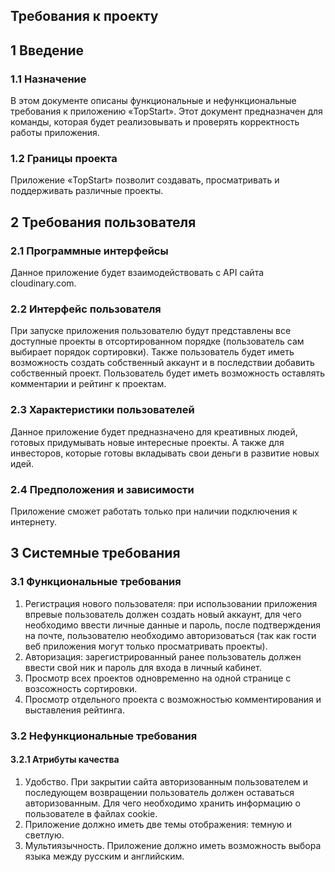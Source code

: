 ## Требования к проекту
## 1 Введение
### 1.1 Назначение
В этом документе описаны функциональные и нефункциональные требования к приложению «TopStart». Этот документ предназначен для команды, которая будет реализовывать и проверять корректность работы приложения.
### 1.2 Границы проекта
Приложение «TopStart» позволит создавать, просматривать и поддерживать различные проекты.
## 2 Требования пользователя
### 2.1 Программные интерфейсы
Данное приложение будет взаимодействовать с API сайта cloudinary.com.
### 2.2 Интерфейс пользователя
При запуске приложения пользователю будут представлены все доступные проекты в отсортированном порядке (пользователь сам выбирает порядок сортировки). Также пользователь будет иметь возможность создать собственный аккаунт и в последствии добавить собственный проект. Пользователь будет иметь возможность оставлять комментарии и рейтинг к проектам.
### 2.3 Характеристики пользователей
Данное приложение будет предназначено для креативных людей, готовых придумывать новые интересные проекты. А также для инвесторов, которые готовы вкладывать свои деньги в развитие новых идей.
### 2.4 Предположения и зависимости
Приложение сможет работать только при наличии подключения к интернету. 
## 3 Системные требования
### 3.1 Функциональные требования
1. Регистрация нового пользователя: при использовании приложения впревые пользователь должен создать новый аккаунт, для чего необходимо ввести личные данные и пароль, после подтверждения на почте, пользователю необходимо авторизоваться (так как гости веб приложения могут только просматривать проекты).
2. Авторизация: зарегистрированный ранее пользователь должен ввести свой ник и пароль для входа в личный кабинет.
3. Просмотр всех проектов одновременно на одной странице с возсожность сортировки.
4. Просмотр отдельного проекта с возможностью комментирования и выставления рейтинга.
### 3.2 Нефункциональные требования
#### 3.2.1 Атрибуты качества
1. Удобство. При закрытии сайта авторизованным пользователем и последующем возвращении пользователь должен оставаться авторизованным. Для чего необходимо хранить информацию о пользователе в файлах cookie.
2. Приложение должно иметь две темы отображения: темную и светлую.
3. Мультиязычность. Приложение должно иметь возможность выбора языка между русским и английским.
